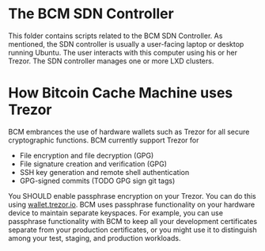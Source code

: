 # The BCM SDN Controller

This folder contains scripts related to the BCM SDN Controller. As mentioned, the SDN controller is usually a user-facing laptop or desktop running Ubuntu. The user interacts with this computer using his or her Trezor. The SDN controller manages one or more LXD clusters.

# How Bitcoin Cache Machine uses Trezor

BCM embrances the use of hardware wallets such as Trezor for all secure cryptographic functions. BCM currently support Trezor for 

* File encryption and file decryption (GPG)
* File signature creation and verification (GPG)
* SSH key generation and remote shell authentication
* GPG-signed commits (TODO GPG sign git tags)

You SHOULD enable passphrase encryption on your Trezor. You can do this using [wallet.trezor.io](wallet.trezor.io). BCM uses passphrase functionality on your hardware device to maintain separate keyspaces. For example, you can use passphrase functionality with BCM to keep all your development certificates separate from your production certificates, or you might use it to distinguish among your test, staging, and production workloads.
